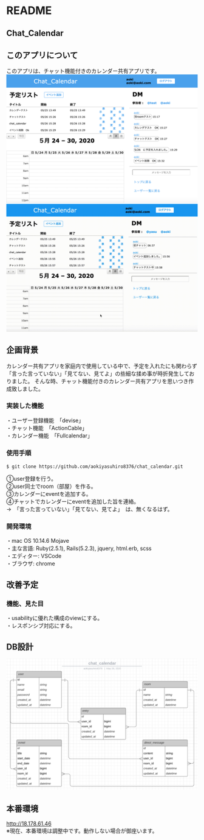 # README

## Chat_Calendar

## このアプリについて
このアプリは、チャット機能付きのカレンダー共有アプリです。 
![Chat_Calendar](chat_calendar_image.png)  
![Chat_Calendar](chat_calendar_imagemove.gif)  

## 企画背景　
カレンダー共有アプリを家庭内で使用している中で、予定を入れたにも関わらず「言った言っていない」「見てない、見てよ」の些細な揉め事が時折発生しておりました。
そんな時、チャット機能付きのカレンダー共有アプリを思いつき作成致しました。

### 実装した機能
・ユーザー登録機能　「devise」  
・チャット機能　「ActionCable」   
・カレンダー機能　「Fullcalendar」  

### 使用手順
```
$ git clone https://github.com/aokiyasuhiro8376/chat_calendar.git
```
  ①user登録を行う。  
  ②user同士でroom（部屋）を作る。  
  ③カレンダーにeventを追加する。    
  ④チャットでカレンダーにeventを追加した旨を連絡。  
  →　「言った言っていない」「見てない、見てよ」　は、無くなるはず。  

### 開発環境
・mac OS 10.14.6 Mojave  
・主な言語: Ruby(2.5.1), Rails(5.2.3), jquery, html.erb, scss  
・エディター: VSCode  
・ブラウザ: chrome  

## 改善予定
### 機能、見た目  
・usabilityに優れた構成のviewにする。  
・レスポンシブ対応にする。  

## DB設計
![Chat_Calendar](chat_calendar_er.png)

## 本番環境
<http://18.178.61.46>  
※現在、本番環境は調整中です。動作しない場合が御座います。
